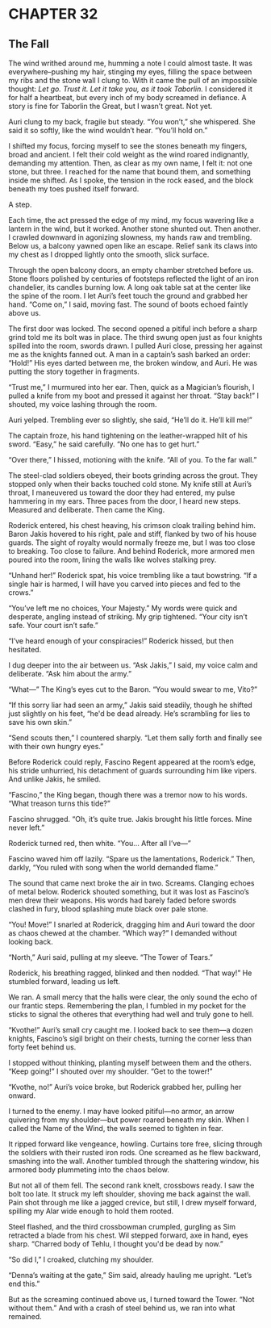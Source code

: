 # CHAPTER 32

## The Fall  

The wind writhed around me, humming a note I could almost taste. It was everywhere–pushing my hair, stinging my eyes, filling the space between my ribs and the stone wall I clung to. With it came the pull of an impossible thought: *Let go. Trust it. Let it take you, as it took Taborlin.* I considered it for half a heartbeat, but every inch of my body screamed in defiance. A story is fine for Taborlin the Great, but I wasn’t great. Not yet.

Auri clung to my back, fragile but steady. “You won’t,” she whispered. She said it so softly, like the wind wouldn’t hear. “You’ll hold on.”

I shifted my focus, forcing myself to see the stones beneath my fingers, broad and ancient. I felt their cold weight as the wind roared indignantly, demanding my attention. Then, as clear as my own name, I felt it: not one stone, but three. I reached for the name that bound them, and something inside me shifted. As I spoke, the tension in the rock eased, and the block beneath my toes pushed itself forward.

A step.

Each time, the act pressed the edge of my mind, my focus wavering like a lantern in the wind, but it worked. Another stone shunted out. Then another. I crawled downward in agonizing slowness, my hands raw and trembling. Below us, a balcony yawned open like an escape. Relief sank its claws into my chest as I dropped lightly onto the smooth, slick surface.

Through the open balcony doors, an empty chamber stretched before us. Stone floors polished by centuries of footsteps reflected the light of an iron chandelier, its candles burning low. A long oak table sat at the center like the spine of the room. I let Auri’s feet touch the ground and grabbed her hand. “Come on,” I said, moving fast. The sound of boots echoed faintly above us.

The first door was locked. The second opened a pitiful inch before a sharp grind told me its bolt was in place. The third swung open just as four knights spilled into the room, swords drawn. I pulled Auri close, pressing her against me as the knights fanned out. A man in a captain’s sash barked an order: “Hold!” His eyes darted between me, the broken window, and Auri. He was putting the story together in fragments.

“Trust me,” I murmured into her ear. Then, quick as a Magician’s flourish, I pulled a knife from my boot and pressed it against her throat. “Stay back!” I shouted, my voice lashing through the room.

Auri yelped. Trembling ever so slightly, she said, “He’ll do it. He’ll kill me!”

The captain froze, his hand tightening on the leather-wrapped hilt of his sword. “Easy,” he said carefully. “No one has to get hurt.”

“Over there,” I hissed, motioning with the knife. “All of you. To the far wall.” 

The steel-clad soldiers obeyed, their boots grinding across the grout. They stopped only when their backs touched cold stone. My knife still at Auri’s throat, I maneuvered us toward the door they had entered, my pulse hammering in my ears. Three paces from the door, I heard new steps. Measured and deliberate. Then came the King.

Roderick entered, his chest heaving, his crimson cloak trailing behind him. Baron Jakis hovered to his right, pale and stiff, flanked by two of his house guards. The sight of royalty would normally freeze me, but I was too close to breaking. Too close to failure. And behind Roderick, more armored men poured into the room, lining the walls like wolves stalking prey.

“Unhand her!” Roderick spat, his voice trembling like a taut bowstring. “If a single hair is harmed, I will have you carved into pieces and fed to the crows.”

“You’ve left me no choices, Your Majesty.” My words were quick and desperate, angling instead of striking. My grip tightened. “Your city isn’t safe. Your court isn’t safe.”

“I’ve heard enough of your conspiracies!” Roderick hissed, but then hesitated.

I dug deeper into the air between us. “Ask Jakis,” I said, my voice calm and deliberate. “Ask him about the army.”

“What—” The King’s eyes cut to the Baron. “You would swear to me, Vito?”

“If this sorry liar had seen an army,” Jakis said steadily, though he shifted just slightly on his feet, “he'd be dead already. He’s scrambling for lies to save his own skin.”

“Send scouts then,” I countered sharply. “Let them sally forth and finally see with their own hungry eyes.”

Before Roderick could reply, Fascino Regent appeared at the room’s edge, his stride unhurried, his detachment of guards surrounding him like vipers. And unlike Jakis, he smiled.

“Fascino,” the King began, though there was a tremor now to his words. “What treason turns this tide?”

Fascino shrugged. “Oh, it’s quite true. Jakis brought his little forces. Mine never left.”

Roderick turned red, then white. “You… After all I’ve—”

Fascino waved him off lazily. “Spare us the lamentations, Roderick.” Then, darkly, “You ruled with song when the world demanded flame.”

The sound that came next broke the air in two. Screams. Clanging echoes of metal below. Roderick shouted something, but it was lost as Fascino’s men drew their weapons. His words had barely faded before swords clashed in fury, blood splashing mute black over pale stone. 

“You! Move!” I snarled at Roderick, dragging him and Auri toward the door as chaos chewed at the chamber. “Which way?” I demanded without looking back.

“North,” Auri said, pulling at my sleeve. “The Tower of Tears.”

Roderick, his breathing ragged, blinked and then nodded. “That way!” He stumbled forward, leading us left.

We ran. A small mercy that the halls were clear, the only sound the echo of our frantic steps. Remembering the plan, I fumbled in my pocket for the sticks to signal the otheres that everything had well and truly gone to hell.

“Kvothe!” Auri’s small cry caught me. I looked back to see them—a dozen knights, Fascino’s sigil bright on their chests, turning the corner less than forty feet behind us.

I stopped without thinking, planting myself between them and the others. “Keep going!” I shouted over my shoulder. “Get to the tower!”

“Kvothe, no!” Auri’s voice broke, but Roderick grabbed her, pulling her onward.

I turned to the enemy. I may have looked pitiful—no armor, an arrow quivering from my shoulder—but power roared beneath my skin. When I called the Name of the Wind, the walls seemed to tighten in fear.

It ripped forward like vengeance, howling. Curtains tore free, slicing through the soldiers with their rusted iron rods. One screamed as he flew backward, smashing into the wall. Another tumbled through the shattering window, his armored body plummeting into the chaos below. 

But not all of them fell. The second rank knelt, crossbows ready. I saw the bolt too late. It struck my left shoulder, shoving me back against the wall. Pain shot through me like a jagged crevice, but still, I drew myself forward, spilling my Alar wide enough to hold them rooted.

Steel flashed, and the third crossbowman crumpled, gurgling as Sim retracted a blade from his chest. Wil stepped forward, axe in hand, eyes sharp. “Charred body of Tehlu, I thought you'd be dead by now.”

“So did I,” I croaked, clutching my shoulder.

“Denna’s waiting at the gate,” Sim said, already hauling me upright. “Let’s end this.”

But as the screaming continued above us, I turned toward the Tower. “Not without them.” And with a crash of steel behind us, we ran into what remained.  
